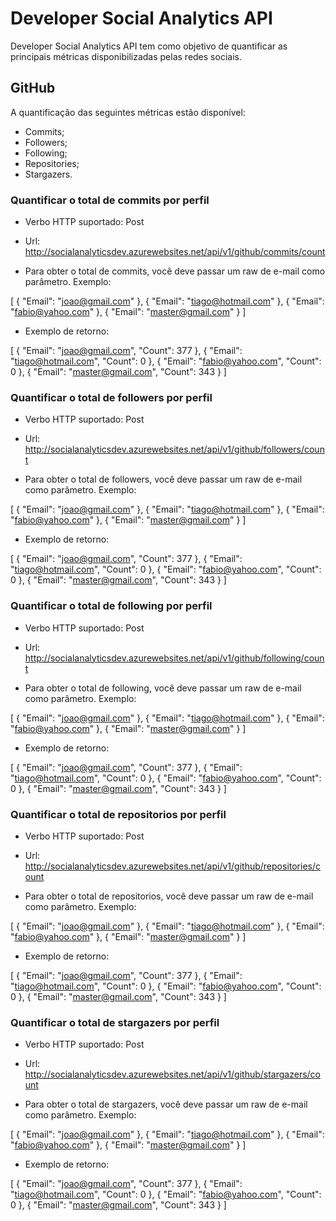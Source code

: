 # Developer Social Analytics API

Developer Social Analytics API tem como objetivo de quantificar as principais métricas disponibilizadas pelas redes sociais.

## GitHub
A quantificação das seguintes métricas estão disponível:

* Commits;
* Followers;
* Following;
* Repositories;
* Stargazers.

### Quantificar o total de commits por perfil

* Verbo HTTP suportado: Post

* Url: http://socialanalyticsdev.azurewebsites.net/api/v1/github/commits/count

* Para obter o total de commits, você deve passar um raw de e-mail como parâmetro. Exemplo:
 
[ { "Email": "joao@gmail.com" }, { "Email": "tiago@hotmail.com" }, { "Email": "fabio@yahoo.com" }, { "Email": "master@gmail.com" } ]

* Exemplo de retorno:

[
    {
        "Email": "joao@gmail.com",
        "Count": 377
    },
    {
        "Email": "tiago@hotmail.com",
        "Count": 0
    },
    {
        "Email": "fabio@yahoo.com",
        "Count": 0
    },
    {
        "Email": "master@gmail.com",
        "Count": 343
    }
]

### Quantificar o total de followers por perfil

* Verbo HTTP suportado: Post

* Url: http://socialanalyticsdev.azurewebsites.net/api/v1/github/followers/count

* Para obter o total de followers, você deve passar um raw de e-mail como parâmetro. Exemplo:
 
[ { "Email": "joao@gmail.com" }, { "Email": "tiago@hotmail.com" }, { "Email": "fabio@yahoo.com" }, { "Email": "master@gmail.com" } ]

* Exemplo de retorno:

[
    {
        "Email": "joao@gmail.com",
        "Count": 377
    },
    {
        "Email": "tiago@hotmail.com",
        "Count": 0
    },
    {
        "Email": "fabio@yahoo.com",
        "Count": 0
    },
    {
        "Email": "master@gmail.com",
        "Count": 343
    }
]

### Quantificar o total de following por perfil

* Verbo HTTP suportado: Post

* Url: http://socialanalyticsdev.azurewebsites.net/api/v1/github/following/count

* Para obter o total de following, você deve passar um raw de e-mail como parâmetro. Exemplo:
 
[ { "Email": "joao@gmail.com" }, { "Email": "tiago@hotmail.com" }, { "Email": "fabio@yahoo.com" }, { "Email": "master@gmail.com" } ]

* Exemplo de retorno:

[
    {
        "Email": "joao@gmail.com",
        "Count": 377
    },
    {
        "Email": "tiago@hotmail.com",
        "Count": 0
    },
    {
        "Email": "fabio@yahoo.com",
        "Count": 0
    },
    {
        "Email": "master@gmail.com",
        "Count": 343
    }
]

### Quantificar o total de repositorios por perfil

* Verbo HTTP suportado: Post

* Url: http://socialanalyticsdev.azurewebsites.net/api/v1/github/repositories/count

* Para obter o total de repositorios, você deve passar um raw de e-mail como parâmetro. Exemplo:
 
[ { "Email": "joao@gmail.com" }, { "Email": "tiago@hotmail.com" }, { "Email": "fabio@yahoo.com" }, { "Email": "master@gmail.com" } ]

* Exemplo de retorno:

[
    {
        "Email": "joao@gmail.com",
        "Count": 377
    },
    {
        "Email": "tiago@hotmail.com",
        "Count": 0
    },
    {
        "Email": "fabio@yahoo.com",
        "Count": 0
    },
    {
        "Email": "master@gmail.com",
        "Count": 343
    }
]

### Quantificar o total de stargazers por perfil

* Verbo HTTP suportado: Post

* Url: http://socialanalyticsdev.azurewebsites.net/api/v1/github/stargazers/count

* Para obter o total de stargazers, você deve passar um raw de e-mail como parâmetro. Exemplo:
 
[ { "Email": "joao@gmail.com" }, { "Email": "tiago@hotmail.com" }, { "Email": "fabio@yahoo.com" }, { "Email": "master@gmail.com" } ]

* Exemplo de retorno:

[
    {
        "Email": "joao@gmail.com",
        "Count": 377
    },
    {
        "Email": "tiago@hotmail.com",
        "Count": 0
    },
    {
        "Email": "fabio@yahoo.com",
        "Count": 0
    },
    {
        "Email": "master@gmail.com",
        "Count": 343
    }
]
